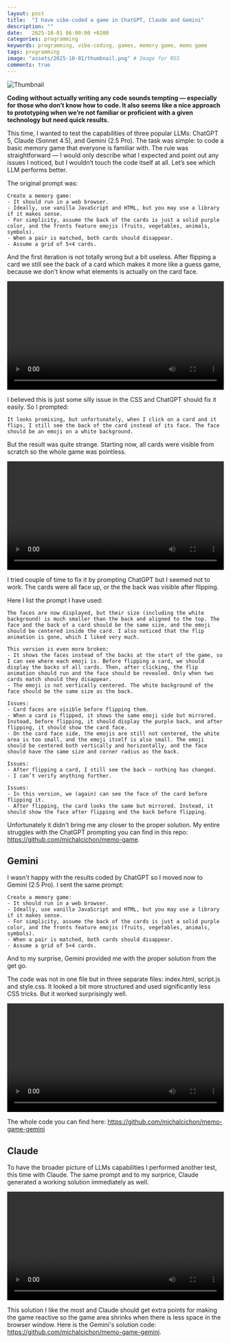 ```yaml
---
layout: post
title:  "I have vibe-coded a game in ChatGPT, Claude and Gemini"
description: ""
date:   2025-10-01 06:00:00 +0200
categories: programming
keywords: programming, vibe-coding, games, memory game, memo game
tags: programming
image: "assets/2025-10-01/thumbnail.png" # Image for RSS
comments: true
---
```


![Thumbnail]({{site.url}}/assets/2025-10-01/thumbnail.png)

**Coding without actually writing any code sounds tempting — especially for those who don’t know how to code. It also seems like a nice approach to prototyping when we’re not familiar or proficient with a given technology but need quick results.**

This time, I wanted to test the capabilities of three popular LLMs: ChatGPT 5, Claude (Sonnet 4.5), and Gemini (2.5 Pro). The task was simple: to code a basic memory game that everyone is familiar with. The rule was straightforward — I would only describe what I expected and point out any issues I noticed, but I wouldn’t touch the code itself at all. Let’s see which LLM performs better.

The original prompt was:

```
Create a memory game: 
- It should run in a web browser. 
- Ideally, use vanilla JavaScript and HTML, but you may use a library if it makes sense. 
- For simplicity, assume the back of the cards is just a solid purple color, and the fronts feature emojis (fruits, vegetables, animals, symbols). 
- When a pair is matched, both cards should disappear. 
- Assume a grid of 5×4 cards.
```

And the first iteration is not totally wrong but a bit useless. After flipping a card we still see the back of a card which makes it more like a guess game, because we don't know what elements is actually on the card face. 

<video controls playsinline width="100%">
  <source src="{{site.url}}/assets/2025-10-01/chatgpt-1.mp4" type="video/mp4">
  Your browser does not support the video tag.
</video>

I believed this is just some silly issue in the CSS and ChatGPT should fix it easily. So I prompted:

```
It looks promising, but unfortunately, when I click on a card and it flips, I still see the back of the card instead of its face. The face should be an emoji on a white background.
```

But the result was quite strange. Starting now, all cards were visible from scratch so the whole game was pointless. 

<video controls playsinline width="100%">
  <source src="{{site.url}}/assets/2025-10-01/chatgpt-2.mp4" type="video/mp4">
  Your browser does not support the video tag.
</video>

I tried couple of time to fix it by prompting ChatGPT but I seemed not to work. The cards were all face up, or the the back was visible after flipping.

Here I list the prompt I have used:

```
The faces are now displayed, but their size (including the white background) is much smaller than the back and aligned to the top. The face and the back of a card should be the same size, and the emoji should be centered inside the card. I also noticed that the flip animation is gone, which I liked very much.
```

```
This version is even more broken: 
- It shows the faces instead of the backs at the start of the game, so I can see where each emoji is. Before flipping a card, we should display the backs of all cards. Then, after clicking, the flip animation should run and the face should be revealed. Only when two cards match should they disappear. 
- The emoji is not vertically centered. The white background of the face should be the same size as the back.
```

```
Issues: 
- Card faces are visible before flipping them. 
- When a card is flipped, it shows the same emoji side but mirrored. Instead, before flipping, it should display the purple back, and after flipping, it should show the card face. 
- On the card face side, the emojis are still not centered, the white area is too small, and the emoji itself is also small. The emoji should be centered both vertically and horizontally, and the face should have the same size and corner radius as the back.
```

```
Issues: 
- After flipping a card, I still see the back — nothing has changed. 
- I can’t verify anything further.
```

```
Issues: 
- In this version, we (again) can see the face of the card before flipping it. 
- After flipping, the card looks the same but mirrored. Instead, it should show the face after flipping and the back before flipping.
```

Unfortunately it didn't bring me any closer to the proper solution. My entire struggles with the ChatGPT prompting you can find in this repo: https://github.com/michalcichon/memo-game. 

## Gemini

I wasn't happy with the results coded by ChatGPT so I moved now to Gemini (2.5 Pro). I sent the same prompt:

```
Create a memory game: 
- It should run in a web browser. 
- Ideally, use vanilla JavaScript and HTML, but you may use a library if it makes sense. 
- For simplicity, assume the back of the cards is just a solid purple color, and the fronts feature emojis (fruits, vegetables, animals, symbols). 
- When a pair is matched, both cards should disappear. 
- Assume a grid of 5×4 cards.
```

And to my surprise, Gemini provided me with the proper solution from the get go. 

The code was not in one file but in three separate files: index.html, script.js and style.css. It looked a bit more structured and used significantly less CSS tricks. But it worked surprisingly well. 

<video controls playsinline width="100%">
  <source src="{{site.url}}/assets/2025-10-01/gemini.mp4" type="video/mp4">
  Your browser does not support the video tag.
</video>

The whole code you can find here: https://github.com/michalcichon/memo-game-gemini

## Claude

To have the broader picture of LLMs capabilities I performed another test, this time with Claude. The same prompt and to my surprice, Claude generated a working solution immediately as well. 

<video controls playsinline width="100%">
  <source src="{{site.url}}/assets/2025-10-01/claude.mp4" type="video/mp4">
  Your browser does not support the video tag.
</video>

This solution I like the most and Claude should get extra points for making the game reactive so the game area shrinks when there is less space in the browser window. Here is the Gemini's solution code: https://github.com/michalcichon/memo-game-gemini. 